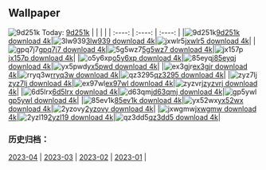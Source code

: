 ## Wallpaper
![9d251k](https://w.wallhaven.cc/full/9d/wallhaven-9d251k.jpg) Today: [9d251k](https://th.wallhaven.cc/small/9d/9d251k.jpg)
|      |      |      |
| :----: | :----: | :----: |
|![9d251k](https://th.wallhaven.cc/small/9d/9d251k.jpg)[9d251k download 4k](https://wallhaven.cc/w/9d251k)|![3lw939](https://th.wallhaven.cc/small/3l/3lw939.jpg)[3lw939 download 4k](https://wallhaven.cc/w/3lw939)|![jxwlr5](https://th.wallhaven.cc/small/jx/jxwlr5.jpg)[jxwlr5 download 4k](https://wallhaven.cc/w/jxwlr5)|
|![gpq7j7](https://th.wallhaven.cc/small/gp/gpq7j7.jpg)[gpq7j7 download 4k](https://wallhaven.cc/w/gpq7j7)|![5g5wz7](https://th.wallhaven.cc/small/5g/5g5wz7.jpg)[5g5wz7 download 4k](https://wallhaven.cc/w/5g5wz7)|![jx157p](https://th.wallhaven.cc/small/jx/jx157p.jpg)[jx157p download 4k](https://wallhaven.cc/w/jx157p)|
|![o5y6xp](https://th.wallhaven.cc/small/o5/o5y6xp.jpg)[o5y6xp download 4k](https://wallhaven.cc/w/o5y6xp)|![85eyqj](https://th.wallhaven.cc/small/85/85eyqj.jpg)[85eyqj download 4k](https://wallhaven.cc/w/85eyqj)|![yx5pwd](https://th.wallhaven.cc/small/yx/yx5pwd.jpg)[yx5pwd download 4k](https://wallhaven.cc/w/yx5pwd)|
|![ex3gjr](https://th.wallhaven.cc/small/ex/ex3gjr.jpg)[ex3gjr download 4k](https://wallhaven.cc/w/ex3gjr)|![rryq3w](https://th.wallhaven.cc/small/rr/rryq3w.jpg)[rryq3w download 4k](https://wallhaven.cc/w/rryq3w)|![qz3295](https://th.wallhaven.cc/small/qz/qz3295.jpg)[qz3295 download 4k](https://wallhaven.cc/w/qz3295)|
|![zyz7lj](https://th.wallhaven.cc/small/zy/zyz7lj.jpg)[zyz7lj download 4k](https://wallhaven.cc/w/zyz7lj)|![ex97wl](https://th.wallhaven.cc/small/ex/ex97wl.jpg)[ex97wl download 4k](https://wallhaven.cc/w/ex97wl)|![zyzvrj](https://th.wallhaven.cc/small/zy/zyzvrj.jpg)[zyzvrj download 4k](https://wallhaven.cc/w/zyzvrj)|
|![6d5lrx](https://th.wallhaven.cc/small/6d/6d5lrx.jpg)[6d5lrx download 4k](https://wallhaven.cc/w/6d5lrx)|![d63qmj](https://th.wallhaven.cc/small/d6/d63qmj.jpg)[d63qmj download 4k](https://wallhaven.cc/w/d63qmj)|![gp5ywl](https://th.wallhaven.cc/small/gp/gp5ywl.jpg)[gp5ywl download 4k](https://wallhaven.cc/w/gp5ywl)|
|![85ev1k](https://th.wallhaven.cc/small/85/85ev1k.jpg)[85ev1k download 4k](https://wallhaven.cc/w/85ev1k)|![yx52wx](https://th.wallhaven.cc/small/yx/yx52wx.jpg)[yx52wx download 4k](https://wallhaven.cc/w/yx52wx)|![2yzovy](https://th.wallhaven.cc/small/2y/2yzovy.jpg)[2yzovy download 4k](https://wallhaven.cc/w/2yzovy)|
|![jxwgmw](https://th.wallhaven.cc/small/jx/jxwgmw.jpg)[jxwgmw download 4k](https://wallhaven.cc/w/jxwgmw)|![2yzl19](https://th.wallhaven.cc/small/2y/2yzl19.jpg)[2yzl19 download 4k](https://wallhaven.cc/w/2yzl19)|![qz3dd5](https://th.wallhaven.cc/small/qz/qz3dd5.jpg)[qz3dd5 download 4k](https://wallhaven.cc/w/qz3dd5)|

### 历史归档：
[2023-04](https://github.com/april-projects/april-wallpaper/tree/main/picture/2023-04/) | [2023-03](https://github.com/april-projects/april-wallpaper/tree/main/picture/2023-03/) | [2023-02](https://github.com/april-projects/april-wallpaper/tree/main/picture/2023-02/) | [2023-01](https://github.com/april-projects/april-wallpaper/tree/main/picture/2023-01/) | 